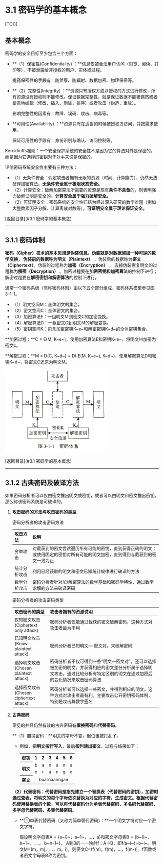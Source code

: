 # 3.1 密码学的基本概念

[TOC]

## 基本概念

密码学的安全目标至少包含三个方面：

- **（1）保密性(Confidentiality) ：**信息仅被合法用户访问（浏览、阅读、打印等），不被泄露给非授权的用户、实体或过程。

  提高保密性的手段有：防侦察、防辐射、数据加密、物理保密等。

- **（2）完整性(Integrity) ：**资源只有授权方或以授权的方式进行修改，所有资源没有授权则不能修改。保证数据完整性，就是保证数据不能被偶然或者蓄意地编辑（修改、插入、删除、排序）或者攻击（伪造、重放）。

  影响完整性的因素有：故障、误码、攻击、病毒等。

- **可用性(Availability) ：**资源只有在适当的时候被授权方访问，并按需求使用。

  保证可用性的手段有：身份识别与确认、访问控制等。

Kerckhoffs准则：一个安全保护系统的安全性不是因为它的算法对外是保密的， 而是因为它选择的密钥对于对手来说是保密的。

评估密码系统安全性主要有三种方法：

- （1）无条件安全：假定攻击者拥有无限的资源（时间、计算能力），仍然无法破译加密算法。**无条件安全属于极限状态安全。**
- （2）计算安全：破解加密算法所需要的资源是现有**条件不具备**的，则表明强力破解证明是安全的。**计算安全属于强力破解安全。**
- （3）可证明安全：密码系统的安全性归结为经过深入研究的数学难题（例如大整数素因子分解、计算离散对数等）。**可证明安全属于理论保证安全。**



[返回目录](#3.1 密码学的基本概念)

------



## 3.1.1 密码体制

**密码（Cipher）**技术的基本思想是伪装信息。伪装就是对数据施加一种可逆的数学变换， 伪装前的数据称为**明文（Plaintext）** ，伪装后的数据称为**密文（Ciphertext）**，伪装的过程称为**加密（Encryption）** ， 去掉伪装恢复明文的过程称为**解密（Decryption）** 。加密过程要在**加密密钥和加密算法**的控制下进行；解密过程要在**解密密钥和解密算法**的控制下进行。

通常一个密码系统（简称密码体制）由以下五个部分组成，密码体系模型参见图3-1-1。

- （1）明文空间M：全体明文的集合。
- （2）密文空间C：全体密文的集合。
- （3）加密算法E：一组明文Ｍ到密文C的加密变换。
- （4）解密算法D：一组密文C到明文Ｍ的解密变换。
- （5）密钥空间K：包含加密密钥K~e~和解密密钥K~d~的全体密钥集合。

**加密过程：**C = E(M, K~e~)，使用加密算法E和密钥K~e~，将明文Ｍ加密为密文c。

**解密过程：**M = D(C, K~d~) = D( E(M, K~e~), K~d~)，使用解密算法D和密钥K~d~，将密文C还原为明文M。

<img src="..\image\图 3-1-1.jpg" style="zoom:33%;" />



[返回目录](#3.1 密码学的基本概念)

------



## 3.1.2 古典密码及破译方法

如果密码分析者可以仅由密文推出明文或密钥，或者可以由明文和密文推出密钥，那么称该密码系统是可破译的。

1. **攻击密码的方法与攻击密码的类型**

   密码分析者的攻击密码方法

   | 攻击方法     | 说明                                                         |
   | ------------ | ------------------------------------------------------------ |
   | 穷举攻击     | 对截获到的密文尝试遍历所有可能的密钥，直到获得正确的明文：或使用固定的密钥对所有可能的明文加密，直到得到与截获到的密文一致为止 |
   | 统计分析攻击 | 利用已经获取的明文和密文已知统计规律进行破译的方法           |
   | 数学分析攻击 | 密码分析者针对加/解密算法的数学基础和密码学特性，通过数学求解的方法来破译密码 |

   密码分析者的攻击密码类型

   | 攻击密码的类型                               | 攻击者拥有的资源说明                                         |
   | -------------------------------------------- | ------------------------------------------------------------ |
   | 仅知密文攻击<br />(Ciphertext only attack)   | 密码分析者仅能通过截获的密文破解密码，这种方式对攻击者最为不利 |
   | 已知明文攻击<br />(Know plaintext attack)    | 密码分析者已知明文— 密文对，来破解密码                       |
   | 选择明文攻击<br />(Chosen plaintext attack)  | 密码分析者不仅可得到一些“明文一密文对”，还可以选择被加密的明文，并获得相应的密文差分分析属于选择明文攻击，通过比较分析有特定区别的明文在通过加密后的变化情况来攻击密码算法 |
   | 选择密文攻击<br />(Chosen ciphertext attack) | 密码分析者可以选择一些密文，并得到相应的明文。这种方式对攻击者最有利。主要攻击公开密钥密码体制，特别是攻击其数字签名 |

2. **古典密码**

   常见的并且仍然有效的古典密码有**置换密码**和**代替密码**。

   **（1）置换密码：**明文的字母不变，但位置被打乱了。

   - 例如，把**明文按行写入**，最后**按列读出密文**，过程与结果如下：

     <table style="text-align:center">
         <tr>
             <th>密钥</th>
             <th>1</th>
             <th>2</th>
             <th>3</th>
             <th>4</th>
             <th>5</th>
             <th>6</th>
         </tr>
         <tr>
             <th rowspan="2">明文</th>
             <td>b</td>
             <td>a</td>
             <td>n</td>
             <td>a</td>
             <td>n</td>
             <td>a</td>
         </tr>
         <tr>
             <td>o</td>
             <td>r</td>
             <td>a</td>
             <td>n</td>
             <td>g</td>
             <td>e</td>
         </tr>
         <tr>
             <th>密文</th>
             <td colspan="6">boarnaanngae</td>
         </tr>
     </table>

   **（2）代替密码：**代替密码是指先建立一个替换表（代替密码的密钥），加密时通过查表，将明文的每个字母依次替换为对应的字符，生成密文。根据代替密码使用替换表的个数，可以将代替密码分为**单表代替密码、多名码代替密码、多字母代替密码、多表代替密码**。

   - **①单表代替密码（又称为简单替代密码）：**一个明文字符对应一个密文字符。

     假设明文字母表A = {a~0~，a~1~，...，a}和密文字母表B = {b~0~，b~1~， ...， b~n-1~}， A到B的一一映射f：A->B，即f(a~i~)=b~i~。明文M=(m，mj，...，m。i)，则密文C=(f(m)，f(m)，...，f(m-))。f函数或者密文字母表B称为密钥。

